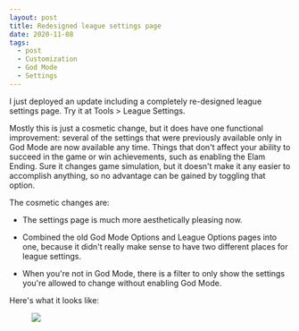 ```yaml
---
layout: post
title: Redesigned league settings page
date: 2020-11-08
tags:
  - post
  - Customization
  - God Mode
  - Settings
---
```


I just deployed an update including a completely re-designed league settings page. Try it at Tools > League Settings.

Mostly this is just a cosmetic change, but it does have one functional improvement: several of the settings that were previously available only in God Mode are now available any time. Things that don't affect your ability to succeed in the game or win achievements, such as enabling the Elam Ending. Sure it changes game simulation, but it doesn't make it any easier to accomplish anything, so no advantage can be gained by toggling that option.

The cosmetic changes are:

<!--more-->

- The settings page is much more aesthetically pleasing now.

- Combined the old God Mode Options and League Options pages into one, because it didn't really make sense to have two different places for league settings.

- When you're not in God Mode, there is a filter to only show the settings you're allowed to change without enabling God Mode.

Here's what it looks like:

<figure><a href="/files/league-settings.png"><img src="/files/league-settings.png" class="img-fluid"></a></figure>
